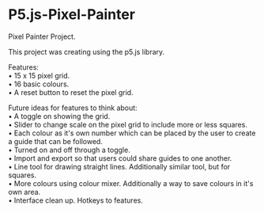 # P5.js-Pixel-Painter
Pixel Painter Project.

This project was creating using the p5.js library. 

Features: <br />
  • 15 x 15 pixel grid. <br />
  • 16 basic colours. <br />
  • A reset button to reset the pixel grid. <br />
  
Future ideas for features to think about: <br />
  • A toggle on showing the grid. <br />
  • Slider to change scale on the pixel grid to include more or less squares. <br />
  • Each colour as it's own number which can be placed by the user to create a guide that can be followed. <br />
      • Turned on and off through a toggle. <br />
      • Import and export so that users could share guides to one another. <br />
  • Line tool for drawing straight lines. Additionally similar tool, but for squares. <br />
  • More colours using colour mixer. Additionally a way to save colours in it's own area. <br />
  • Interface clean up. Hotkeys to features.  <br />
  

